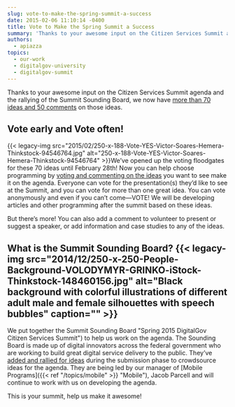 ```yaml
---
slug: vote-to-make-the-spring-summit-a-success
date: 2015-02-06 11:10:14 -0400
title: Vote to Make the Spring Summit a Success
summary: 'Thanks to your awesome input on the Citizen Services Summit agenda and the rallying of the Summit Sounding Board, we now have more than 70 ideas and 50 comments on those ideas. Vote early and Vote often! We’ve opened up the voting floodgates for these 70 ideas until February 28th! Now'
authors:
  - apiazza
topics:
  - our-work
  - digitalgov-university
  - digitalgov-summit
---
```


Thanks to your awesome input on the Citizen Services Summit agenda and the rallying of the Summit Sounding Board, we now have [more than 70 ideas and 50 comments](http://crowdhall.com/h/299/) on those ideas.

## Vote early and Vote often!

{{< legacy-img src="2015/02/250-x-188-Vote-YES-Victor-Soares-Hemera-Thinkstock-94546764.jpg" alt="250-x-188-Vote-YES-Victor-Soares-Hemera-Thinkstock-94546764" >}}We’ve opened up the voting floodgates for these 70 ideas until February 28th! Now you can help choose programming by [voting and commenting on the ideas](http://crowdhall.com/h/299/) you want to see make it on the agenda. Everyone can vote for the presentation(s) they’d like to see at the Summit, and you can vote for more than one great idea. You can vote anonymously and even if you can’t come—VOTE! We will be developing articles and other programming after the summit based on these ideas.

But there’s more! You can also add a comment to volunteer to present or suggest a speaker, or add information and case studies to any of the ideas.

## What is the Summit Sounding Board? {{< legacy-img src="2014/12/250-x-250-People-Background-VOLODYMYR-GRINKO-iStock-Thinkstock-148460156.jpg" alt="Black background with colorful illustrations of different adult male and female silhouettes with speech bubbles" caption="" >}}

We put together the Summit Sounding Board "Spring 2015 DigitalGov Citizen Services Summit") to help us work on the agenda. The Sounding Board is made up of digital innovators across the federal government who are working to build great digital service delivery to the public. They’ve [added and rallied for ideas](http://crowdhall.com/h/299/) during the submission phase to crowdsource ideas for the agenda. They are being led by our manager of [Mobile Programs]({{< ref "/topics/mobile" >}} "Mobile"), Jacob Parcell and will continue to work with us on developing the agenda.

This is your summit, help us make it awesome!
